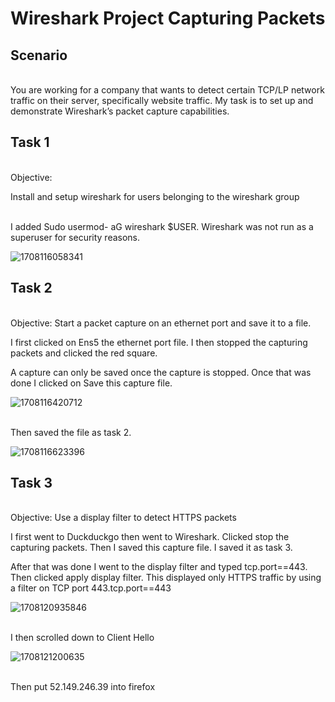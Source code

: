 <H1> Wireshark Project Capturing Packets </H1>

<h2>Scenario</h2>

<br>You are working for a company that wants to detect certain TCP/LP network traffic on their server, specifically website traffic. 
My task is to set up and demonstrate Wireshark’s packet capture capabilities.</br>

<h2>Task 1</h2>
<Br> Objective:

Install and setup wireshark for users belonging to the wireshark group</br>



<br>I added Sudo usermod- aG wireshark $USER. Wireshark was not run as a superuser for security reasons.</br>


<img src="https://github.com/JustinMills2024/WireShark-Capture-Packets/assets/159082478/9fdcf4da-73fa-44fb-a4ac-678b4eb518e7" alt="1708116058341">

<h2>Task 2 </h2>

<br> Objective: Start a packet capture on an ethernet port and save it to a file.


I first clicked on Ens5 the ethernet port file. I then stopped the capturing packets and clicked the red square. 

A capture can only be saved once the capture is stopped. Once that was done I clicked on Save this capture file. </br>

<img src="https://github.com/JustinMills2024/WireShark-Capture-Packets/assets/159082478/d5824908-58bf-4eff-b557-d78dcb3a5cd6" alt="1708116420712">

<br>  Then saved the file as task 2.</br>

<img src="https://github.com/JustinMills2024/WireShark-Capture-Packets/assets/159082478/7337cc4e-1722-4cf9-8a3c-ab6d970b98f5" alt="1708116623396">


<h2>Task 3 </h2>

<br> Objective: Use a display filter to detect HTTPS packets

I first went to Duckduckgo then went to Wireshark. Clicked stop the capturing packets. Then I saved this capture file. I saved it as task 3. 

After that was done I  went to the display filter and typed tcp.port==443. Then clicked apply display filter. This displayed only HTTPS traffic by using a filter on TCP port 443.tcp.port==443 </br>

<img src="https://github.com/JustinMills2024/WireShark-Capture-Packets/assets/159082478/f8c3d29f-40b1-466a-af8d-8c41c265e5dd" alt="1708120935846">



<br> I then scrolled down to Client Hello </br>

<img src="https://github.com/JustinMills2024/WireShark-Capture-Packets/assets/159082478/51e3e3ba-bd95-4f9a-9078-f580e38e1f73" alt="1708121200635">

<br> Then put 52.149.246.39 into firefox </br> 





